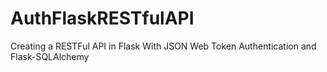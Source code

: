 # AuthFlaskRESTfulAPI

Creating a RESTFul API in Flask With JSON Web Token Authentication and Flask-SQLAlchemy
